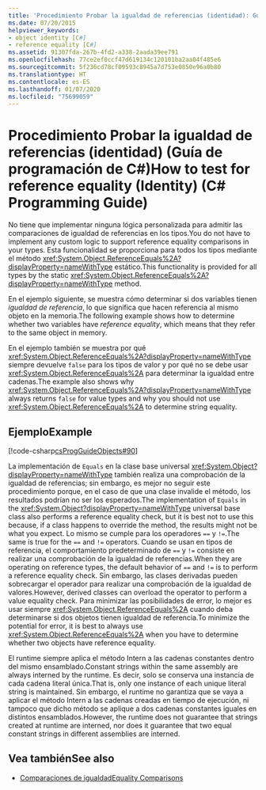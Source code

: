 ```yaml
---
title: 'Procedimiento Probar la igualdad de referencias (identidad): Guía de programación de C#'
ms.date: 07/20/2015
helpviewer_keywords:
- object identity [C#]
- reference equality [C#]
ms.assetid: 91307fda-267b-4fd2-a338-2aada39ee791
ms.openlocfilehash: 77ce2ef0ccf47d619134c120101ba2aa04f485e6
ms.sourcegitcommit: 5f236cd78cf09593c8945a7d753e0850e96a0b80
ms.translationtype: HT
ms.contentlocale: es-ES
ms.lasthandoff: 01/07/2020
ms.locfileid: "75699059"
---
```

# <a name="how-to-test-for-reference-equality-identity-c-programming-guide"></a><span data-ttu-id="ff527-102">Procedimiento Probar la igualdad de referencias (identidad) (Guía de programación de C#)</span><span class="sxs-lookup"><span data-stu-id="ff527-102">How to test for reference equality (Identity) (C# Programming Guide)</span></span>
<span data-ttu-id="ff527-103">No tiene que implementar ninguna lógica personalizada para admitir las comparaciones de igualdad de referencias en los tipos.</span><span class="sxs-lookup"><span data-stu-id="ff527-103">You do not have to implement any custom logic to support reference equality comparisons in your types.</span></span> <span data-ttu-id="ff527-104">Esta funcionalidad se proporciona para todos los tipos mediante el método <xref:System.Object.ReferenceEquals%2A?displayProperty=nameWithType> estático.</span><span class="sxs-lookup"><span data-stu-id="ff527-104">This functionality is provided for all types by the static <xref:System.Object.ReferenceEquals%2A?displayProperty=nameWithType> method.</span></span>  
  
 <span data-ttu-id="ff527-105">En el ejemplo siguiente, se muestra cómo determinar si dos variables tienen *igualdad de referencia*, lo que significa que hacen referencia al mismo objeto en la memoria.</span><span class="sxs-lookup"><span data-stu-id="ff527-105">The following example shows how to determine whether two variables have *reference equality*, which means that they refer to the same object in memory.</span></span>  
  
 <span data-ttu-id="ff527-106">En el ejemplo también se muestra por qué <xref:System.Object.ReferenceEquals%2A?displayProperty=nameWithType> siempre devuelve `false` para los tipos de valor y por qué no se debe usar <xref:System.Object.ReferenceEquals%2A> para determinar la igualdad entre cadenas.</span><span class="sxs-lookup"><span data-stu-id="ff527-106">The example also shows why <xref:System.Object.ReferenceEquals%2A?displayProperty=nameWithType> always returns `false` for value types and why you should not use  <xref:System.Object.ReferenceEquals%2A> to determine string equality.</span></span>  
  
## <a name="example"></a><span data-ttu-id="ff527-107">Ejemplo</span><span class="sxs-lookup"><span data-stu-id="ff527-107">Example</span></span>  
 [!code-csharp[csProgGuideObjects#90](~/samples/snippets/csharp/VS_Snippets_VBCSharp/csProgGuideObjects/CS/Objects.cs#90)]  
  
 <span data-ttu-id="ff527-108">La implementación de `Equals` en la clase base universal <xref:System.Object?displayProperty=nameWithType> también realiza una comprobación de la igualdad de referencias; sin embargo, es mejor no seguir este procedimiento porque, en el caso de que una clase invalide el método, los resultados podrían no ser los esperados.</span><span class="sxs-lookup"><span data-stu-id="ff527-108">The implementation of `Equals` in the <xref:System.Object?displayProperty=nameWithType> universal base class also performs a reference equality check, but it is best not to use this because, if a class happens to override the method, the results might not be what you expect.</span></span> <span data-ttu-id="ff527-109">Lo mismo se cumple para los operadores `==` y `!=`.</span><span class="sxs-lookup"><span data-stu-id="ff527-109">The same is true for the `==` and `!=` operators.</span></span> <span data-ttu-id="ff527-110">Cuando se usan en tipos de referencia, el comportamiento predeterminado de `==` y `!=` consiste en realizar una comprobación de la igualdad de referencias.</span><span class="sxs-lookup"><span data-stu-id="ff527-110">When they are operating on reference types, the default behavior of `==` and `!=` is to perform a reference equality check.</span></span> <span data-ttu-id="ff527-111">Sin embargo, las clases derivadas pueden sobrecargar el operador para realizar una comprobación de la igualdad de valores.</span><span class="sxs-lookup"><span data-stu-id="ff527-111">However, derived classes can overload the operator to perform a value equality check.</span></span> <span data-ttu-id="ff527-112">Para minimizar las posibilidades de error, lo mejor es usar siempre <xref:System.Object.ReferenceEquals%2A> cuando deba determinarse si dos objetos tienen igualdad de referencia.</span><span class="sxs-lookup"><span data-stu-id="ff527-112">To minimize the potential for error, it is best to always use <xref:System.Object.ReferenceEquals%2A> when you have to determine whether two objects have reference equality.</span></span>  
  
 <span data-ttu-id="ff527-113">El runtime siempre aplica el método Intern a las cadenas constantes dentro del mismo ensamblado.</span><span class="sxs-lookup"><span data-stu-id="ff527-113">Constant strings within the same assembly are always interned by the runtime.</span></span> <span data-ttu-id="ff527-114">Es decir, solo se conserva una instancia de cada cadena literal única.</span><span class="sxs-lookup"><span data-stu-id="ff527-114">That is, only one instance of each unique literal string is maintained.</span></span> <span data-ttu-id="ff527-115">Sin embargo, el runtime no garantiza que se vaya a aplicar el método Intern a las cadenas creadas en tiempo de ejecución, ni tampoco que dicho método se aplique a dos cadenas constantes iguales en distintos ensamblados.</span><span class="sxs-lookup"><span data-stu-id="ff527-115">However, the runtime does not guarantee that strings created at runtime are interned, nor does it guarantee that two equal constant strings in different assemblies are interned.</span></span>  
  
## <a name="see-also"></a><span data-ttu-id="ff527-116">Vea también</span><span class="sxs-lookup"><span data-stu-id="ff527-116">See also</span></span>

- [<span data-ttu-id="ff527-117">Comparaciones de igualdad</span><span class="sxs-lookup"><span data-stu-id="ff527-117">Equality Comparisons</span></span>](./equality-comparisons.md)
